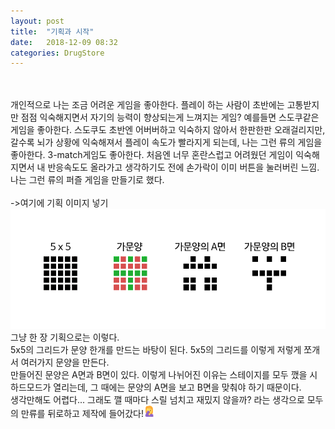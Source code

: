 ```yaml
---
layout: post
title:  "기획과 시작"
date:   2018-12-09 08:32
categories: DrugStore
---
```

<br>
<br>
개인적으로 나는 조금 어려운 게임을 좋아한다. 플레이 하는 사람이 초반에는 
고통받지만 점점 익숙해지면서 자기의 능력이 향상되는게 느껴지는 게임? 예를들면 스도쿠같은 게임을 좋아한다. 
스도쿠도 초반엔 어버버하고 익숙하지 않아서 한판한판 오래걸리지만, 갈수록 뇌가 상황에 익숙해져서 플레이 속도가 빨라지게 되는데, 
나는 그런 류의 게임을 좋아한다. 3-match게임도 좋아한다. 처음엔 너무 혼란스럽고 어려웠던 게임이 익숙해지면서 내 반응속도도 올라가고 생각하기도 전에 
손가락이 이미 버튼을 눌러버린 느낌. 나는 그런 류의 퍼즐 게임을 만들기로 했다. <br>
<br>
->여기에 기획 이미지 넣기
<br>
<img src="/images/post_attach/project000/기획안.png">
그냥 한 장 기획으로는 이렇다. <br>
5x5의 그리드가 문양 한개를 만드는 바탕이 된다. 5x5의 그리드를 이렇게 저렇게 쪼개서 여러가지 문양을 만든다.<br>
만들어진 문양은 A면과 B면이 있다. 이렇게 나뉘어진 이유는 스테이지를 모두 깼을 시 하드모드가 열리는데, 그 때에는 문양의 A면을 보고 B면을 맞춰야 하기 때문이다.<br>
생각만해도 어렵다... 그래도 깰 때마다 스릴 넘치고 재밌지 않을까? 라는 생각으로 모두의 만류를 뒤로하고 제작에 들어갔다!<img width="18px" height="18px" src="/images/emojis/emj_palmface.png">

